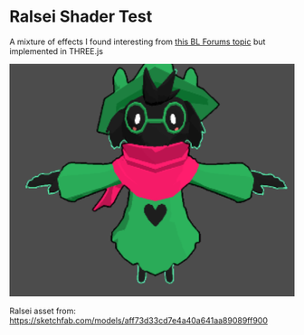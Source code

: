 # Ralsei Shader Test

A mixture of effects I found interesting from [this BL Forums topic](https://forum.blockland.us/index.php?topic=61695.msg9945820#msg9945820) but implemented in THREE.js

![Ralsei](./ralsei.png)

Ralsei asset from: https://sketchfab.com/models/aff73d33cd7e4a40a641aa89089ff900